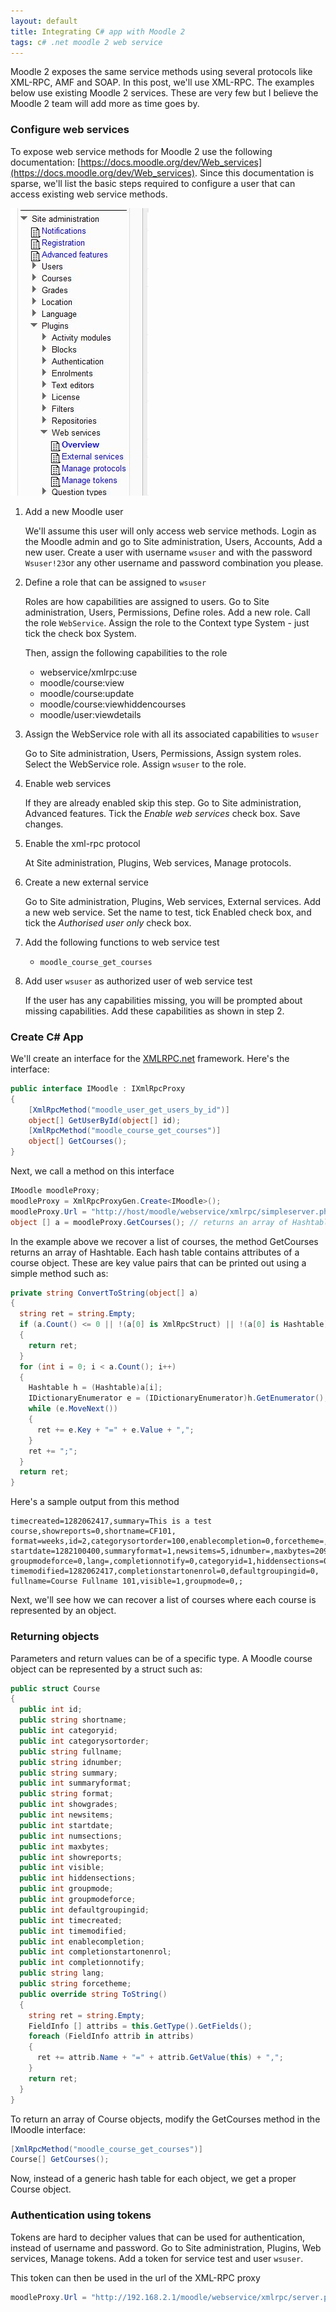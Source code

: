 ```yaml
---
layout: default
title: Integrating C# app with Moodle 2
tags: c# .net moodle 2 web service
---
```


Moodle 2 exposes the same service methods using several protocols like XML-RPC, AMF and SOAP. In this post, we'll use XML-RPC. The examples below use existing Moodle 2 services. These are very few but I believe the Moodle 2 team will add more as time goes by.

### Configure web services

To expose web service methods for Moodle 2 use the following documentation: [https://docs.moodle.org/dev/Web_services](https://docs.moodle.org/dev/Web_services). Since this documentation is sparse, we'll list the basic steps required to configure a user that can access existing web service methods.

![site admin web services plugin](/assets/img/moodle-2-site-administration.jpg)

1. Add a new Moodle user

    We'll assume this user will only access web service methods. Login as the Moodle admin and go to Site administration, Users, Accounts, Add a new user. Create a user with username `wsuser` and with the password `Wsuser!23`or any other username and password combination you please.

2. Define a role that can be assigned to `wsuser`

    Roles are how capabilities are assigned to users. Go to Site administration, Users, Permissions, Define roles. Add a new role. Call the role `WebService`. Assign the role to the Context type System - just tick the check box System.

    Then, assign the following capabilities to the role

    * webservice/xmlrpc:use
    * moodle/course:view
    * moodle/course:update
    * moodle/course:viewhiddencourses
    * moodle/user:viewdetails

3. Assign the WebService role with all its associated capabilities to `wsuser`

    Go to Site administration, Users, Permissions, Assign system roles. Select the WebService role. Assign `wsuser` to the role.

4. Enable web services

    If they are already enabled skip this step. Go to Site administration, Advanced features. Tick the _Enable web services_ check box. Save changes.

5. Enable the xml-rpc protocol

    At Site administration, Plugins, Web services, Manage protocols.

6. Create a new external service

    Go to  Site administration, Plugins, Web services, External services. Add a new web service. Set the name to test, tick Enabled check box, and tick the _Authorised user only_ check box.

7. Add the following functions to web service test

    * `moodle_course_get_courses`

8. Add user `wsuser` as authorized user of web service test

    If the user has any capabilities missing, you will be prompted about missing capabilities. Add these capabilities as shown in step 2.

### Create C# App

We'll create an interface for the [XMLRPC.net](http://xml-rpc.net/) framework. Here's the interface:

```c#
public interface IMoodle : IXmlRpcProxy
{
    [XmlRpcMethod("moodle_user_get_users_by_id")]
    object[] GetUserById(object[] id);
    [XmlRpcMethod("moodle_course_get_courses")]
    object[] GetCourses();
}
```

Next, we call a method on this interface

```c#
IMoodle moodleProxy;
moodleProxy = XmlRpcProxyGen.Create<IMoodle>();
moodleProxy.Url = "http://host/moodle/webservice/xmlrpc/simpleserver.php?wsusername=wsuser&wspassword=Wsuser!23";
object [] a = moodleProxy.GetCourses(); // returns an array of Hashtable
```

In the example above we recover a list of courses, the method GetCourses returns an array of Hashtable. Each hash table contains attributes of a course object. These are key value pairs that can be printed out using a simple method such as:

```c#
private string ConvertToString(object[] a)
{
  string ret = string.Empty;
  if (a.Count() <= 0 || !(a[0] is XmlRpcStruct) || !(a[0] is Hashtable))
  {
    return ret;
  }
  for (int i = 0; i < a.Count(); i++)
  {
    Hashtable h = (Hashtable)a[i];
    IDictionaryEnumerator e = (IDictionaryEnumerator)h.GetEnumerator();
    while (e.MoveNext())
    {
      ret += e.Key + "=" + e.Value + ",";
    }
    ret += ";";
  }
  return ret;
}
```

Here's a sample output from this method

```text
timecreated=1282062417,summary=This is a test course,showreports=0,shortname=CF101,
format=weeks,id=2,categorysortorder=100,enablecompletion=0,forcetheme=,showgrades=1,
startdate=1282100400,summaryformat=1,newsitems=5,idnumber=,maxbytes=2097152,numsections=10,
groupmodeforce=0,lang=,completionnotify=0,categoryid=1,hiddensections=0,
timemodified=1282062417,completionstartonenrol=0,defaultgroupingid=0,
fullname=Course Fullname 101,visible=1,groupmode=0,;
```

Next, we'll see how we can recover a list of courses where each course is represented by an object.

### Returning objects

Parameters and return values can be of a specific type. A Moodle course object can be represented by a struct such as:

```c#
public struct Course
{
  public int id;
  public string shortname;
  public int categoryid;
  public int categorysortorder;
  public string fullname;
  public string idnumber;
  public string summary;
  public int summaryformat;
  public string format;
  public int showgrades;
  public int newsitems;
  public int startdate;
  public int numsections;
  public int maxbytes;
  public int showreports;
  public int visible;
  public int hiddensections;
  public int groupmode;
  public int groupmodeforce;
  public int defaultgroupingid;
  public int timecreated;
  public int timemodified;
  public int enablecompletion;
  public int completionstartonenrol;
  public int completionnotify;
  public string lang;
  public string forcetheme;
  public override string ToString()
  {
    string ret = string.Empty;
    FieldInfo [] attribs = this.GetType().GetFields();
    foreach (FieldInfo attrib in attribs)
    {
      ret += attrib.Name + "=" + attrib.GetValue(this) + ",";
    }
    return ret;
  }
}
```

To return an array of Course objects, modify the GetCourses method in the IMoodle interface:

```c#
[XmlRpcMethod("moodle_course_get_courses")]
Course[] GetCourses();
```

Now, instead of a generic hash table for each object, we get a proper Course object.

### Authentication using tokens

Tokens are hard to decipher values that can be used for authentication, instead of username and password. Go to Site administration, Plugins, Web services, Manage tokens. Add a token for service test and user `wsuser`.

This token can then be used in the url of the XML-RPC proxy

```c#
moodleProxy.Url = "http://192.168.2.1/moodle/webservice/xmlrpc/server.php?wstoken=7ab3284ee0b534b039728c0e945d9c71";
```
